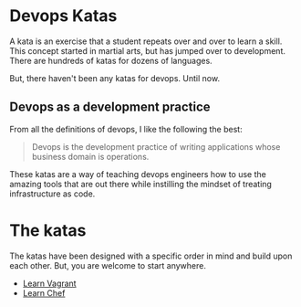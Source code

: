 # Devops Katas

A kata is an exercise that a student repeats over and over to learn a skill.
This concept started in martial arts, but has jumped over to development. There
are hundreds of katas for dozens of languages.

But, there haven't been any katas for devops. Until now.

## Devops as a development practice

From all the definitions of devops, I like the following the best:

> Devops is the development practice of writing applications whose business domain is operations.

These katas are a way of teaching devops engineers how to use the amazing tools
that are out there while instilling the mindset of treating infrastructure as
code.

# The katas

The katas have been designed with a specific order in mind and build upon each
other. But, you are welcome to start anywhere.

* [Learn Vagrant](https://github.com/greenfishbluefish/kata-vagrant-linux)
* [Learn Chef](https://github.com/greenfishbluefish/kata-vagrant-chef)
